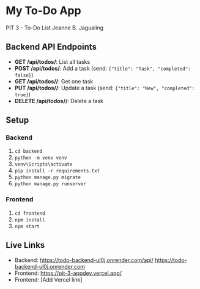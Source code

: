 # My To-Do App

PIT 3 - To-Do List
Jeanne B. Jagualing

## Backend API Endpoints
- **GET /api/todos/**: List all tasks
- **POST /api/todos/**: Add a task (send: `{"title": "Task", "completed": false}`)
- **GET /api/todos/<id>/**: Get one task
- **PUT /api/todos/<id>/**: Update a task (send: `{"title": "New", "completed": true}`)
- **DELETE /api/todos/<id>/**: Delete a task

## Setup
### Backend
1. `cd backend`
2. `python -m venv venv`
3. `venv\Scripts\activate`
4. `pip install -r requirements.txt`
5. `python manage.py migrate`
6. `python manage.py runserver`

### Frontend
1. `cd frontend`
2. `npm install`
3. `npm start`

## Live Links
- Backend: 
https://todo-backend-ul0j.onrender.com/api/
https://todo-backend-ul0j.onrender.com
- Frontend:
https://pit-3-appdev.vercel.app/
- Frontend: [Add Vercel link]
